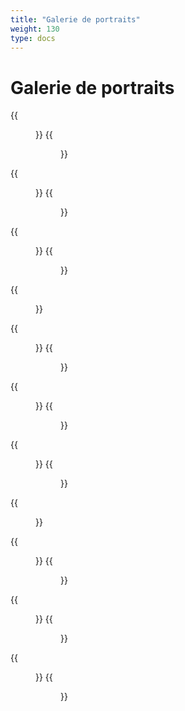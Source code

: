 ```yaml
---
title: "Galerie de portraits"
weight: 130
type: docs
---
```


# Galerie de portraits

<div class="centered">
{{<figure class="gal" src="/img/gal/jean-joseph-chauviteau.jpg" alt="Jean-Joseph Chauviteau" title="Jean-Joseph Chauviteau, dit Salabert (1775-1823)">}}
{{<figure class="gal" src="/img/gal/bonne-maman-chauviteau.jpg" alt="Serafina Aloy" title="Bonne Maman Chauviteau, née Serafina Aloy (1786-1880)">}}
</div>

<div class="centered">
{{<figure class="gal" src="/img/gal/oncle-charles-guenet.jpg" alt="Oncle Charles Guenet" title="Oncle Charles Guenet (1810-1869)">}}
{{<figure class="gal" src="/img/gal/merced-hernandez.jpg" alt="Merced Hernandez" title="Merced Hernandez (1815) épouse Antonio Carillo">}}
</div>

<div class="centered">
{{<figure class="gal" src="/img/gal/jean-chauviteau.jpg" alt="Jean Chauviteau" title="Jean Chauviteau (1803-1880)">}}
{{<figure class="gal" src="/img/gal/solancine-guenet.jpg" alt="Solancine Guenet" title="Joséphine Guenet, dite Solancine (1803-1897), ép. Jean Chauviteau">}}
</div>

<div class="centered">
{{<figure class="gal" src="/img/gal/ferdinand-chauviteau.jpg" alt="Ferdinand Chauviteau" title="Ferdinand Chauviteau (1808-1895)">}}
</div>

<div class="centered">
{{<figure class="gal" src="/img/gal/seraphine-chauviteau.jpg" alt="Séraphine Chauviteau" title="Séraphine Chauviteau (1810-1889), ép. Xavier Hermet">}}
{{<figure class="gal" src="/img/gal/xavier-hermet.jpg" alt="Xavier Hermet" title="Xavier Hermet (1792-1850) ép. Séraphine Chauviteau">}}
</div>

<div class="centered">
{{<figure class="gal" src="/img/gal/francis-chauviteau.jpg" alt="Francis Chauviteau" title="Francis Chauviteau (1811-1891)">}}
{{<figure class="gal" src="/img/gal/emilie-subervielle.jpg" alt="Émilie Subervielle" title="Émilie Subervielle (1825-1886), ép. Francis Chauviteau">}}
</div>

<div class="centered">
{{<figure class="gal" src="/img/gal/thomas-chauviteau.jpg" alt="Thomas Chauviteau" title="Thomas Chauviteau (1813-1881)">}}
{{<figure class="gal" src="/img/gal/octavie-carrere.jpg" alt="Octavie Carrere" title="Octavie Carrère (1827-1855), ép. Thomas Chauviteau">}}
</div>

<div class="centered">
{{<figure class="gal" src="/img/gal/philippe-chauviteau.jpg" alt="Philippe Chauviteau" title="Philippe Chauviteau (1815-1894)">}}
</div>

<div class="centered">
{{<figure class="gal" src="/img/gal/micaela-chauviteau.jpg" alt="Micaëla Chauviteau" title="Micaëla Chauviteau (1817-1891), ép. Arsène Nogues">}}
{{<figure class="gal" src="/img/gal/arsene-nogues.jpg" alt="Arsène Nogues" title="Arsène Nogues (1798-1869), ép. Micaëla Chauviteau">}}
</div>

<div class="centered">
{{<figure class="gal" src="/img/gal/louise-chauviteau.jpg" alt="Louise Chauviteau" title="Louise Chauviteau (1819-1896) ép. Stéphane Larsonnier">}}
{{<figure class="gal" src="/img/gal/stephane-larsonnier.jpg" alt="Stéphane Larsonnier" title="Stéphane Larsonnier (1814-1890) ép. Louise Chauviteau">}}
</div>

<div class="centered">
{{<figure class="gal" src="/img/gal/charlotte-chauviteau.jpg" alt="Charlotte Chauviteau" title="Charlotte Chauviteau (1820-1855) ép. Léon Monnier">}}
{{<figure class="gal" src="/img/gal/leon-monnier.jpg" alt="Léon Monnier" title="Léon Monnier (1810-1894) ép. Charlotte Chauviteau">}}
</div>